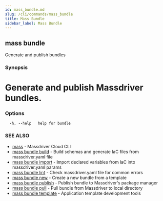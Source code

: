 ```yaml
---
id: mass_bundle.md
slug: /cli/commands/mass_bundle
title: Mass Bundle
sidebar_label: Mass Bundle
---
```

## mass bundle

Generate and publish bundles

### Synopsis

# Generate and publish Massdriver bundles.


### Options

```
  -h, --help   help for bundle
```

### SEE ALSO

* [mass](/cli/commands/mass)	 - Massdriver Cloud CLI
* [mass bundle build](/cli/commands/mass_bundle_build)	 - Build schemas and generate IaC files from massdriver.yaml file
* [mass bundle import](/cli/commands/mass_bundle_import)	 - Import declared variables from IaC into massdriver.yaml params
* [mass bundle lint](/cli/commands/mass_bundle_lint)	 - Check massdriver.yaml file for common errors
* [mass bundle new](/cli/commands/mass_bundle_new)	 - Create a new bundle from a template
* [mass bundle publish](/cli/commands/mass_bundle_publish)	 - Publish bundle to Massdriver's package manager
* [mass bundle pull](/cli/commands/mass_bundle_pull)	 - Pull bundle from Massdriver to local directory
* [mass bundle template](/cli/commands/mass_bundle_template)	 - Application template development tools
